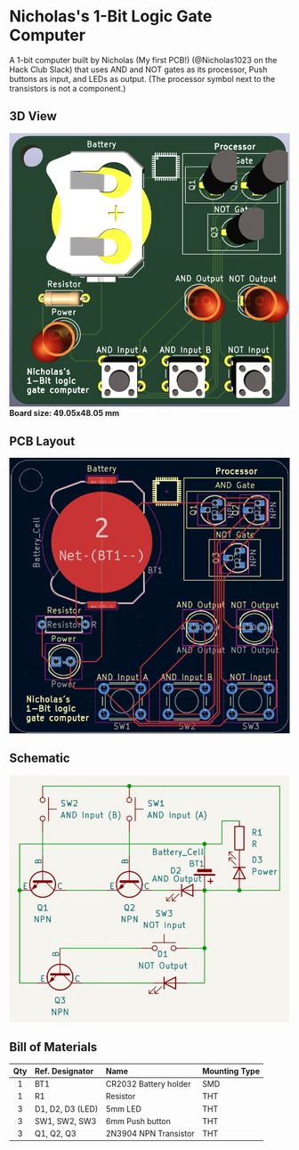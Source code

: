# Nicholas's 1-Bit Logic Gate Computer
A 1-bit computer built by Nicholas (My first PCB!) (@Nicholas1023 on the Hack Club Slack) that uses AND and NOT gates as its processor, Push buttons as input, and LEDs as output. (The processor symbol next to the transistors is not a component.)
## 3D View
![3D View](https://raw.githubusercontent.com/Nicholas1023/computer/refs/heads/main/3D_View.png)<br>**Board size: 49.05x48.05 mm**
## PCB Layout
![PCB Layout](https://raw.githubusercontent.com/Nicholas1023/computer/refs/heads/main/PCB.png)
## Schematic
![Schematic](https://raw.githubusercontent.com/Nicholas1023/computer/refs/heads/main/Schematic.png)
## Bill of Materials
|Qty|Ref. Designator |Name                 |Mounting Type|
|:-:|:---------------|:--------------------|:------------|
|1  |BT1             |CR2032 Battery holder|SMD          |
|1  |R1              |Resistor             |THT          |
|3  |D1, D2, D3 (LED)|5mm LED              |THT          |
|3  |SW1, SW2, SW3   |6mm Push button      |THT          |
|3  |Q1, Q2, Q3      |2N3904 NPN Transistor|THT          |
